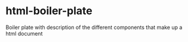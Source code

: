 # html-boiler-plate
Boiler plate with description of the different components that make up a html document
